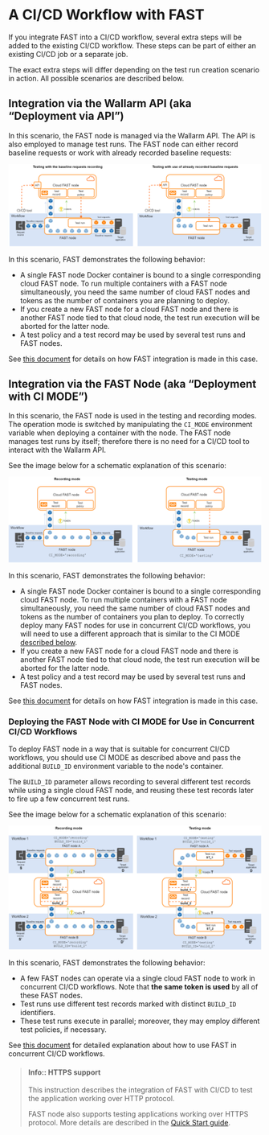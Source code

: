 [doc-integration-api]:          integration-overview-api.md
[doc-integration-ci-mode]:      integration-overview-ci-mode.md
[doc-concurrent-pipelines]:     ci-mode-concurrent-pipelines.md

[img-api-mode]:                 ../../images/poc/en/integration-overview/api-mode-common.png
[img-ci-mode]:                  ../../images/poc/en/integration-overview/ci-mode-common.png
[img-ci-mode-build-id]:         ../../images/poc/en/integration-overview/ci-build-id-common.png

[anchor-build-id]:              #deploying-fast-node-with-ci-mode-for-use-in-concurrent-cicd-workflows

[doc-qsg]:              ../qsg/deployment-options.md

#   A CI/CD Workflow with FAST

If you integrate FAST into a CI/CD workflow, several extra steps will be added to the existing CI/CD workflow. These steps can be part of either an existing CI/CD job or a separate job.   

The exact extra steps will differ depending on the test run creation scenario in action. All possible scenarios are described below.

##  Integration via the Wallarm API (aka “Deployment via API”)

In this scenario, the FAST node is managed via the Wallarm API. The API is also employed to manage test runs. The FAST node can either record baseline requests or work with already recorded baseline requests:
    
![Integration via API][img-api-mode] 

In this scenario, FAST demonstrates the following behavior:
*   A single FAST node Docker container is bound to a single corresponding cloud FAST node. To run multiple containers with a FAST node simultaneously, you need the same number of cloud FAST nodes and tokens as the number of containers you are planning to deploy.
*   If you create a new FAST node for a cloud FAST node and there is another FAST node tied to that cloud node, the test run execution will be aborted for the latter node.
*   A test policy and a test record may be used by several test runs and FAST nodes.
    
See [this document][doc-integration-api] for details on how FAST integration is made in this case. 

##  Integration via the FAST Node (aka “Deployment with CI MODE”)

In this scenario, the FAST node is used in the testing and recording modes. The operation mode is switched by manipulating the `CI_MODE` environment variable when deploying a container with the node. The FAST node manages test runs by itself; therefore there is no need for a CI/CD tool to interact with the Wallarm API.

See the image below for a schematic explanation of this scenario:

![Integration with CI MODE][img-ci-mode]

In this scenario, FAST demonstrates the following behavior:
*   A single FAST node Docker container is bound to a single corresponding cloud FAST node. To run multiple containers with a FAST node simultaneously, you need the same number of cloud FAST nodes and tokens as the number of containers you plan to deploy.
    To correctly deploy many FAST nodes for use in concurrent CI/CD workflows, you will need to use a different approach that is similar to the CI MODE [described below][anchor-build-id].
*   If you create a new FAST node for a cloud FAST node and there is another FAST node tied to that cloud node, the test run execution will be aborted for the latter node.
*   A test policy and a test record may be used by several test runs and FAST nodes.

See [this document][doc-integration-ci-mode] for details on how FAST integration is made in this case. 
    

### Deploying the FAST Node with CI MODE for Use in Concurrent CI/CD Workflows

To deploy FAST node in a way that is suitable for concurrent CI/CD workflows, you should use CI MODE as described above and pass the additional `BUILD_ID` environment variable to the node's container.

The `BUILD_ID` parameter allows recording to several different test records while using a single cloud FAST node, and reusing these test records later to fire up a few concurrent test runs.

See the image below for a schematic explanation of this scenario:

![Integration with BUILD_ID][img-ci-mode-build-id]

In this scenario, FAST demonstrates the following behavior:
*   A few FAST nodes can operate via a single cloud FAST node to work in concurrent CI/CD workflows. Note that **the same token is used** by all of these FAST nodes.
*   Test runs use different test records marked with distinct `BUILD_ID` identifiers.
*   These test runs execute in parallel; moreover, they may employ different test policies, if necessary.

See [this document][doc-concurrent-pipelines] for detailed explanation about how to use FAST in concurrent CI/CD workflows.


>   #### Info:: HTTPS support
>   
> This instruction describes the integration of FAST with CI/CD to test the application working over HTTP protocol.
> 
> FAST node also supports testing applications working over HTTPS protocol. More details are described in the [Quick Start guide][doc-qsg].